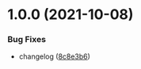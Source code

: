 # 1.0.0 (2021-10-08)


### Bug Fixes

* changelog ([8c8e3b6](https://github.com/misakisaysyes/hexo-codepen-snippet/commit/8c8e3b62c672af9b5a1cc6e4daadbfcccc2652cf))
